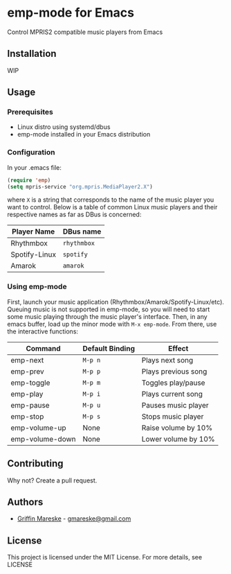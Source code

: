 # emp-mode for Emacs

Control MPRIS2 compatible music players from Emacs

## Installation

WIP 

## Usage

### Prerequisites
- Linux distro using systemd/dbus
- emp-mode installed in your Emacs distribution

### Configuration
In your .emacs file:
```lisp
(require 'emp)
(setq mpris-service "org.mpris.MediaPlayer2.X")
```
where ``X`` is a string that corresponds to the name of the 
music player you want to control. Below is a table of common Linux
music players and their respective names as far as DBus is concerned:

| Player Name | DBus name |
| ----------- | --------- | 
| Rhythmbox   | ``rhythmbox`` |
| Spotify-Linux| ``spotify``  |
| Amarok      |  ``amarok``   |

### Using emp-mode
First, launch your music application
(Rhythmbox/Amarok/Spotify-Linux/etc). Queuing music is not supported
in emp-mode, so you will need to start some music playing through the
music player's interface.
Then, in any emacs buffer, load up the minor mode with ``M-x emp-mode``.
From there, use the interactive functions:

| Command        | Default Binding | Effect              |
| -------------- | --------------- | ------------------  |
| emp-next       | ``M-p n``       | Plays next song     |
| emp-prev       | ``M-p p``       | Plays previous song |
| emp-toggle     | ``M-p m``       | Toggles play/pause  |
| emp-play       | ``M-p i``       | Plays current song  |
| emp-pause      | ``M-p u``       | Pauses music player |
| emp-stop       | ``M-p s``       | Stops music player  |
| emp-volume-up  | None            | Raise volume by 10% |
| emp-volume-down| None            | Lower volume by 10% |

## Contributing
Why not? Create a pull request.

## Authors
* [Griffin Mareske](mailto:gmareske@gmail.com) - gmareske@gmail.com

## License
This project is licensed under the MIT License. For more details, see LICENSE
